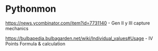 # Pythonmon

https://news.ycombinator.com/item?id=7731140 - Gen II y III capture mechanics

https://bulbapedia.bulbagarden.net/wiki/Individual_values#Usage - IV Points Formula & calculation
